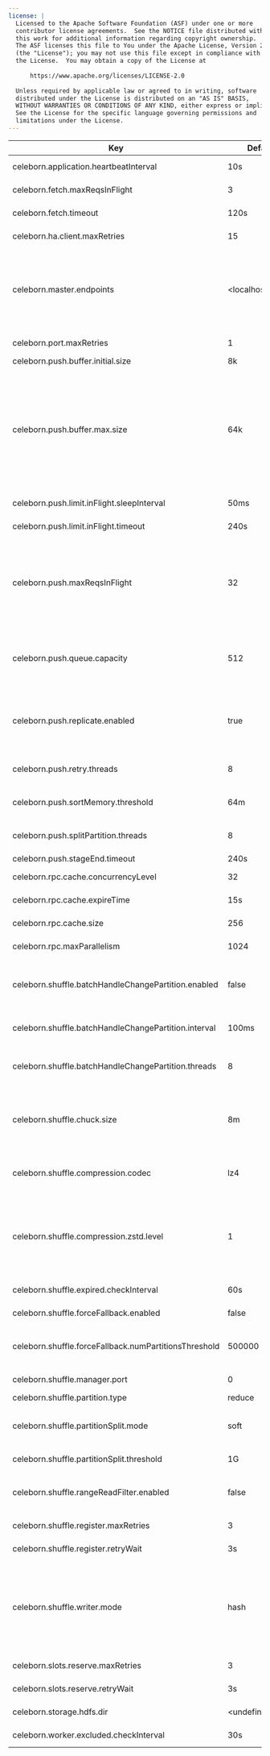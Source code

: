```yaml
---
license: |
  Licensed to the Apache Software Foundation (ASF) under one or more
  contributor license agreements.  See the NOTICE file distributed with
  this work for additional information regarding copyright ownership.
  The ASF licenses this file to You under the Apache License, Version 2.0
  (the "License"); you may not use this file except in compliance with
  the License.  You may obtain a copy of the License at
  
      https://www.apache.org/licenses/LICENSE-2.0
  
  Unless required by applicable law or agreed to in writing, software
  distributed under the License is distributed on an "AS IS" BASIS,
  WITHOUT WARRANTIES OR CONDITIONS OF ANY KIND, either express or implied.
  See the License for the specific language governing permissions and
  limitations under the License.
---
```


<!--begin-include-->
| Key | Default | Description | Since |
| --- | ------- | ----------- | ----- |
| celeborn.application.heartbeatInterval | 10s | Interval for client to send heartbeat message to master. | 0.2.0 | 
| celeborn.fetch.maxReqsInFlight | 3 | Amount of in-flight chunk fetch request. | 0.2.0 | 
| celeborn.fetch.timeout | 120s | Timeout for a task to fetch chunk. | 0.2.0 | 
| celeborn.ha.client.maxRetries | 15 | Max retry times for client to connect master endpoint | 0.2.0 | 
| celeborn.master.endpoints | &lt;localhost&gt;:9097 | Endpoints of master nodes for celeborn client to connect, allowed pattern is: `<host1>:<port1>[,<host2>:<port2>]*`, e.g. `clb1:9097,clb2:9098,clb3:9099`. If the port is omitted, 9097 will be used. | 0.2.0 | 
| celeborn.port.maxRetries | 1 | When port is occupied,we will retry for max retry times. | 0.2.0 | 
| celeborn.push.buffer.initial.size | 8k |  | 0.2.0 | 
| celeborn.push.buffer.max.size | 64k | Max size of reducer partition buffer memory for shuffle hash writer. The pushed data will be buffered in memory before sending to Celeborn worker. For performance consideration keep this buffer size higher than 32K. Example: If reducer amount is 2000, buffer size is 64K, then each task will consume up to `64KiB * 2000 = 125MiB` heap memory. | 0.2.0 | 
| celeborn.push.limit.inFlight.sleepInterval | 50ms | Sleep interval when check netty in-flight requests to be done. | 0.2.0 | 
| celeborn.push.limit.inFlight.timeout | 240s | Timeout for netty in-flight requests to be done. | 0.2.0 | 
| celeborn.push.maxReqsInFlight | 32 | Amount of Netty in-flight requests. The maximum memory is `celeborn.push.maxReqsInFlight` * `celeborn.push.buffer.max.size` * compression ratio(1 in worst case), default: 64Kib * 32 = 2Mib | 0.2.0 | 
| celeborn.push.queue.capacity | 512 | Push buffer queue size for a task. The maximum memory is `celeborn.push.buffer.max.size` * `celeborn.push.queue.capacity`, default: 64KiB * 512 = 32MiB | 0.2.0 | 
| celeborn.push.replicate.enabled | true | When true, Celeborn worker will replicate shuffle data to another Celeborn worker asynchronously to ensure the pushed shuffle data won't be lost after the node failure. | 0.2.0 | 
| celeborn.push.retry.threads | 8 | Thread number to process shuffle re-send push data requests. | 0.2.0 | 
| celeborn.push.sortMemory.threshold | 64m | When SortBasedPusher use memory over the threshold, will trigger push data. | 0.2.0 | 
| celeborn.push.splitPartition.threads | 8 | Thread number to process shuffle split request in shuffle client. | 0.2.0 | 
| celeborn.push.stageEnd.timeout | 240s | Timeout for StageEnd. | 0.2.0 | 
| celeborn.rpc.cache.concurrencyLevel | 32 | The number of write locks to update rpc cache. | 0.2.0 | 
| celeborn.rpc.cache.expireTime | 15s | The time before a cache item is removed. | 0.2.0 | 
| celeborn.rpc.cache.size | 256 | The max cache items count for rpc cache. | 0.2.0 | 
| celeborn.rpc.maxParallelism | 1024 | Max parallelism of client on sending RPC requests. | 0.2.0 | 
| celeborn.shuffle.batchHandleChangePartition.enabled | false | When true, LifecycleManager will handle change partition request in batch. Otherwise, LifecycleManager will process the requests one by one | 0.2.0 | 
| celeborn.shuffle.batchHandleChangePartition.interval | 100ms | Interval for LifecycleManager to schedule handling change partition requests in batch. | 0.2.0 | 
| celeborn.shuffle.batchHandleChangePartition.threads | 8 | Threads number for LifecycleManager to handle change partition request in batch. | 0.2.0 | 
| celeborn.shuffle.chuck.size | 8m | Max chunk size of reducer's merged shuffle data. For example, if a reducer's shuffle data is 128M and the data will need 16 fetch chunk requests to fetch. | 0.2.0 | 
| celeborn.shuffle.compression.codec | lz4 | The codec used to compress shuffle data. By default, Celeborn provides two codecs: `lz4` and `zstd`. | 0.2.0 | 
| celeborn.shuffle.compression.zstd.level | 1 | Compression level for Zstd compression codec, its value should be an integer between -5 and 22. Increasing the compression level will result in better compression at the expense of more CPU and memory. | 0.2.0 | 
| celeborn.shuffle.expired.checkInterval | 60s | Interval for client to check expired shuffles. | 0.2.0 | 
| celeborn.shuffle.forceFallback.enabled | false | Whether force fallback shuffle to Spark's default. | 0.2.0 | 
| celeborn.shuffle.forceFallback.numPartitionsThreshold | 500000 | Celeborn will only accept shuffle of partition number lower than this configuration value. | 0.2.0 | 
| celeborn.shuffle.manager.port | 0 | Port used by the LifecycleManager on the Driver. | 0.2.0 | 
| celeborn.shuffle.partition.type | reduce | Type of shuffle's partition. | 0.2.0 | 
| celeborn.shuffle.partitionSplit.mode | soft | soft: the shuffle file size might be larger than split threshold. hard: the shuffle file size will be limited to split threshold. | 0.2.0 | 
| celeborn.shuffle.partitionSplit.threshold | 1G | Shuffle file size threshold, if file size exceeds this, trigger split. | 0.2.0 | 
| celeborn.shuffle.rangeReadFilter.enabled | false | If a spark application have skewed partition, this value can set to true to improve performance. | 0.2.0 | 
| celeborn.shuffle.register.maxRetries | 3 | Max retry times for client to register shuffle. | 0.2.0 | 
| celeborn.shuffle.register.retryWait | 3s | Wait time before next retry if register shuffle failed. | 0.2.0 | 
| celeborn.shuffle.writer.mode | hash | Celeborn supports the following kind of shuffle writers. 1. hash: hash-based shuffle writer works fine when shuffle partition count is normal; 2. sort: sort-based shuffle writer works fine when memory pressure is high or shuffle partition count it huge. | 0.2.0 | 
| celeborn.slots.reserve.maxRetries | 3 | Max retry times for client to reserve slots. | 0.2.0 | 
| celeborn.slots.reserve.retryWait | 3s | Wait time before next retry if reserve slots failed. | 0.2.0 | 
| celeborn.storage.hdfs.dir | &lt;undefined&gt; | HDFS dir configuration for Celeborn to access HDFS. | 0.2.0 | 
| celeborn.worker.excluded.checkInterval | 30s | Interval for client to refresh excluded worker list. | 0.2.0 | 
<!--end-include-->
